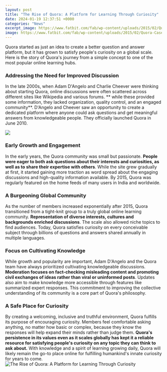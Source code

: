 ```yaml
---
layout: post
title: "The Rise of Quora: A Platform for Learning Through Curiosity"
date: 2024-01-19 12:37:51 +0000
categories: "News"
excerpt_image: https://www.fatbit.com/fab/wp-content/uploads/2015/02/Quora-Case-Study.jpg
image: https://www.fatbit.com/fab/wp-content/uploads/2015/02/Quora-Case-Study.jpg
---
```


Quora started as just an idea to create a better question and answer platform, but it has grown to satisfy people's curiosity on a global scale. Here is the story of Quora's journey from a simple concept to one of the most popular online learning hubs.
### Addressing the Need for Improved Discussion  
In the late 2000s, when Adam D'Angelo and Charlie Cheever were thinking about starting Quora, online discussions were often scattered across different sites like Wikipedia and various forums. ** while these provided some information, they lacked organization, quality control, and an engaged community**. D'Angelo and Cheever saw an opportunity to create a dedicated platform where anyone could ask questions and get meaningful answers from knowledgeable people. They officially launched Quora in June 2010.

![](https://media.cybernews.com/images/featured-big/2023/02/quora-app-poe.jpg)
### Early Growth and Engagement
In the early years, the Quora community was small but passionate. **People were eager to both ask questions about their interests and curiosities, as well as to share their expertise with others**. While the site grew gradually at first, it started gaining more traction as word spread about the engaging discussions and high-quality information available. By 2015, Quora was regularly featured on the home feeds of many users in India and worldwide.
### A Burgeoning Global Community
As the number of members increased exponentially after 2015, Quora transitioned from a tight-knit group to a truly global online learning community. **Representation of diverse interests, cultures and backgrounds enriched discussions**. The scale also allowed niche topics to find audiences. Today, Quora satisfies curiosity on every conceivable subject through billions of questions and answers shared annually in multiple languages.
### Focus on Cultivating Knowledge  
While growth and popularity are important, Adam D'Angelo and the Quora team have always prioritized cultivating knowledgeable discussions. **Moderation focuses on fact-checking misleading content and promoting civil exchanges of ideas rather than viral or uninformed posts**. Updates also aim to make knowledge more accessible through features like summarized expert responses. This commitment to improving the collective understanding of its community is a core part of Quora's philosophy.
### A Safe Place for Curiosity 
By creating a welcoming, inclusive and truthful environment, Quora fulfills its purpose of encouraging curiosity. Members feel comfortable asking anything, no matter how basic or complex, because they know the responses will help expand their minds rather than judge them. **Quora's persistence in its values even as it scales globally has kept it a reliable resource for satisfying people's curiosity on any topic they can think to ask about.** With knowledge and a spirit of learning growing daily, Quora will likely remain the go-to place online for fulfilling humankind's innate curiosity for years to come.
![The Rise of Quora: A Platform for Learning Through Curiosity](https://www.fatbit.com/fab/wp-content/uploads/2015/02/Quora-Case-Study.jpg)